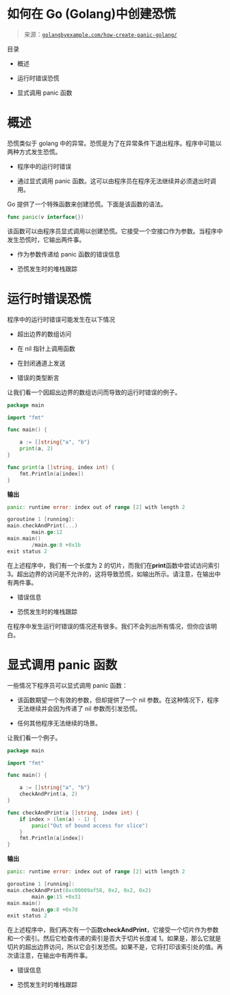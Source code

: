 <!--yml

类别：未分类

日期：2024-10-13 06:26:32

-->

# 如何在 Go (Golang)中创建恐慌

> 来源：[`golangbyexample.com/how-create-panic-golang/`](https://golangbyexample.com/how-create-panic-golang/)

目录

+   概述

+   运行时错误恐慌

+   显式调用 panic 函数

# **概述**

恐慌类似于 golang 中的异常。恐慌是为了在异常条件下退出程序。程序中可能以两种方式发生恐慌。

+   程序中的运行时错误

+   通过显式调用 panic 函数。这可以由程序员在程序无法继续并必须退出时调用。

Go 提供了一个特殊函数来创建恐慌。下面是该函数的语法。

```go
func panic(v interface{})
```

该函数可以由程序员显式调用以创建恐慌。它接受一个空接口作为参数。当程序中发生恐慌时，它输出两件事。

+   作为参数传递给 panic 函数的错误信息

+   恐慌发生时的堆栈跟踪

# **运行时错误恐慌**

程序中的运行时错误可能发生在以下情况

+   超出边界的数组访问

+   在 nil 指针上调用函数

+   在封闭通道上发送

+   错误的类型断言

让我们看一个因超出边界的数组访问而导致的运行时错误的例子。

```go
package main

import "fmt"

func main() {

	a := []string{"a", "b"}
	print(a, 2)
}

func print(a []string, index int) {
	fmt.Println(a[index])
}
```

**输出**

```go
panic: runtime error: index out of range [2] with length 2

goroutine 1 [running]:
main.checkAndPrint(...)
        main.go:12
main.main()
        /main.go:8 +0x1b
exit status 2
```

在上述程序中，我们有一个长度为 2 的切片，而我们在**print**函数中尝试访问索引 3。超出边界的访问是不允许的，这将导致恐慌，如输出所示。请注意，在输出中有两件事。

+   错误信息

+   恐慌发生时的堆栈跟踪

在程序中发生运行时错误的情况还有很多。我们不会列出所有情况，但你应该明白。

# **显式调用 panic 函数**

一些情况下程序员可以显式调用 panic 函数：

+   该函数期望一个有效的参数，但却提供了一个 nil 参数。在这种情况下，程序无法继续并会因为传递了 nil 参数而引发恐慌。

+   任何其他程序无法继续的场景。

让我们看一个例子。

```go
package main

import "fmt"

func main() {

	a := []string{"a", "b"}
	checkAndPrint(a, 2)
}

func checkAndPrint(a []string, index int) {
	if index > (len(a) - 1) {
		panic("Out of bound access for slice")
	}
	fmt.Println(a[index])
}
```

**输出**

```go
panic: runtime error: index out of range [2] with length 2

goroutine 1 [running]:
main.checkAndPrint(0xc00009af58, 0x2, 0x2, 0x2)
        main.go:15 +0x31
main.main()
        main.go:8 +0x7d
exit status 2
```

在上述程序中，我们再次有一个函数**checkAndPrint**，它接受一个切片作为参数和一个索引。然后它检查传递的索引是否大于切片长度减 1。如果是，那么它就是切片的超出边界访问，所以它会引发恐慌。如果不是，它将打印该索引处的值。再次请注意，在输出中有两件事。

+   错误信息

+   恐慌发生时的堆栈跟踪


